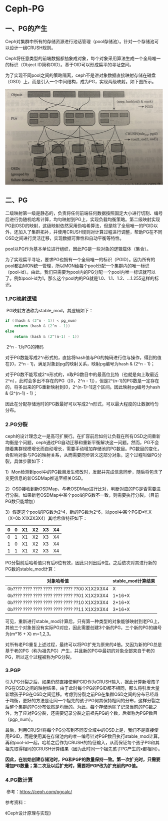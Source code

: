 # Ceph-PG

## 一、PG的产生

​	Ceph对集群中所有的存储资源进行池话管理（pool存储池）。针对一个存储池可以设计一组CRUSH规则。

​	Ceph将任意类型的前端数据都抽象成对象，每个对象采用算法生成一个全局唯一的标识（Object ID简称OID）。基于OID可以形成扁平的寻址空间。

​	为了实现不同pool之间的策略隔离，ceph不是讲对象数据直接映射存储在磁盘（OSD）上，而是引入一个中间结构，成为PG，实现两级映射。如下图所示。

![ceph-pg-1](/img/in-post/ceph-pg/ceph-pg-1.jpg)

## 二、PG

​	二级映射第一级是静态的，负责将任何前端任何数据按照固定大小进行切割、编号后进行伪随机哈希计算，均匀映射到PG上，实现负载均衡策略。第二级映射实现PG到OSD的映射，这级映射依然采用伪哈希算法，但是除了全局唯一的PGID以外，还加入了集群拓补，并使用CRUSH规则对计算过程进行调整，帮助PG在不同OSD之间进行灵活迁移，实现数据可靠性和自动平衡等特性。

​	pool以PG作为基本单位进行组织，因此PG是一些对象的逻辑载体（集合）。

​	为了实现扁平寻址，要求PG也拥有一个全局唯一的标识（PGID）。因为所有的pool都由MON统一管理，所以MON给每个pool分配一个集群内的唯一标识（pool-id）。由此，我们只需要为pool内的PG分配一个pool内唯一标识就可以了。例如pool-id为1，那么这个pool内的PG就是1.0、1.1、1.2、…1.255这样的标识。

### 1.PG映射逻辑

​	PG映射方法称为stable_mod，其逻辑如下：

```C++
if ((hash & (2^n - 1)) < pg_num)
	return (hash & (2^n - 1))
else
	return (hash & (2^(n-1) - 1))
```

​	2^n - 1为PG的掩码

​	对于PG数能写成2^n形式的，直接将hash值与PG的掩码进行位与操作，得到的值在[0，2^n - 1]，满足对象到pg的映射关系，映射pg编号为hash & (2^n - 1)；

​	对于PG数不能写成2^n形式的，n取PG数目中的最高位比特（也就是向上取最近2^n），此时会多出不存在的PG（[0，2^n - 1]），但是2^(n-1)的PG数是一定存在的，将多出来的PG重新映射到[0，2^(n-1)-1]这个区间。因此映射pg编号为hash & (2^(n-1) - 1)；

​	因此在分配存储池时的PG数最好可以写成2^n形式，可以最大程度的让数据均匀分布。

### 2.PG分裂

ceph的设计理念之一是高可扩展行。在扩容前后如何让负载在所有OSD之间重新均衡是个问题，ceph通过PG自动迁移和重新平衡解决这一问题。然而，PG不会随着集群规模增长而自动增长，需要手动增加存储池的PG数目。PG数目的变化，会影响对象与PG的映射关系，从而需要同步转义这部分对象。这个过程叫做PG分裂，具体步骤如下：

1）Mon检测到pool中的PG数目发生修改时，发起并完成信息同步，随后将包含了变更信息的新OSDMap推送至相关OSD。

2）OSD接收到新OSDMap，与老OSDMap进行比对，判断对应的PG是否需要进行分裂。如果新老OSDMap中某个pool的PG数不一致，则需要执行分裂。（目前PG数只能增加）

3）假定这个pool的PG数为2^4，新的PG数为2^6，以pool中某个PGID=Y.X（X=0b X1X2X3X4）其哈希值特征如下：

|  0   |  0   |  X1  |  X2  |  X3  |  X4  |
| :--: | :--: | :--: | :--: | :--: | :--: |
|  0   |  1   |  X1  |  X2  |  X3  |  X4  |
|  1   |  0   |  X1  |  X2  |  X3  |  X4  |
|  1   |  1   |  X1  |  X2  |  X3  |  X4  |

PG分裂前后哈希值只有后6位有效，因此只列出后6位。之后依次对其进行新的PG数的stable_mod计算：

| 对象哈希值                                    | stable_mod计算结果 |
| --------------------------------------------- | ------------------ |
| 0b???? ???? ???? ???? ???? ???? ??00 X1X2X3X4 | X                  |
| 0b???? ???? ???? ???? ???? ???? ??01 X1X2X3X4 | 1*16+X             |
| 0b???? ???? ???? ???? ???? ???? ??10 X1X2X3X4 | 2*16+X             |
| 0b???? ???? ???? ???? ???? ???? ??11 X1X2X3X4 | 3*16+X             |

​	可见，重新进行stable_mod计算后，只有第一种类型的对象能够映射到老PG上，其他三个对象皆没有实际PG对应，因此需要创建3个新的PG，三个新的PG的编号为(m*16 + X) m=1,2,3。

​	对所有老PG重复上述过程，最终可以将PG扩充为原来的4倍。又因为新的PG总是基于老的PG（称为祖先PG）产生，并且新的PG中最初的对象全部来自于老的PG，所以这个过程被称为PG分裂。

### 3.PGP

​	引入PG分裂之后，如果仍然直接使用PGID作为CRUSH输入，据此计算新增孩子PG在OSD之间的映射结果，由于此时每个PG的PGID都不相同，那么将引发大量新增孩子PG在OSD之间迁移。考虑到分裂之前PG在集群OSD之间的分布已经趋于均衡，更好的方法是让同一个祖先的孩子PG何其保持相同的分布，这样分裂之后整个集群的PG分布依然是均衡的。为此，每个存储池除了记录当前的PG数之外，为了应对PG分裂，还需要记录分裂之前祖先PG的个数，后者称为PGP数目（pgp_num）。

​	最后，利用CRUSH将每个PG分布到不同安全域中的OSD上是，我们不是直接使用PGID，而是使用其在存储池内的唯一编号针对PGP数目执行stable_mod计算，再和pool-id一起，哈希之后作为CRUSH的特征输入，从而保证每个孩子PG和其祖先取得相同的CRUSH计算结果（因为此时同一个祖先孩子PG产生的x都相同）。

​	**因此，在初始创建存储池时，PG和PGP的数量保持一致。第一次扩充时，只需要增加PG数量；第二次及以后扩充时，需要将PGP改为扩充前的PG值。**

### 4.PG数计算

​	参考：https://ceph.com/pgcalc/





参考资料：

《Ceph设计原理与实现》